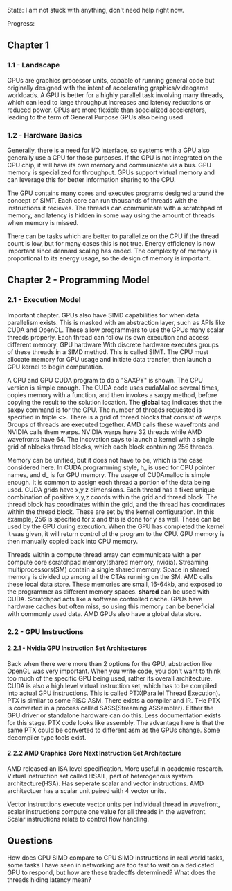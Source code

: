 State: I am not stuck with anything, don't need help right now. 

Progress: 
## Chapter 1
### 1.1 - Landscape
GPUs are graphics processor units, capable of running general code but originally designed with the intent of accelerating graphics/videogame workloads. A GPU is better for a highly parallel task involving many threads, which can lead to large throughput increases and latency reductions or reduced power. GPUs are more flexible than specialized accelerators, leading to the term of General Purpose GPUs also being used.
### 1.2 - Hardware Basics
Generally, there is a need for I/O interface, so systems with a GPU also generally use a CPU for those purposes. If the GPU is not integrated on the CPU chip, it will have its own memory and communicate via a bus. GPU memory is specialized for throughput. GPUs support virtual memory and can leverage this for better information sharing to the CPU. 

The GPU contains many cores and executes programs designed around the concept of SIMT. Each core can run thousands of threads with the instructions it recieves. The threads can communicate with a scratchpad of memory, and latency is hidden in some way using the amount of threads when memory is missed.

There can be tasks which are better to parallelize on the CPU if the thread count is low, but for many cases this is not true. Energy efficiency is now important since dennard scaling has ended. The complexity of memory is proportional to its energy usage, so the design of memory is important. 

## Chapter 2 - Programming Model
### 2.1 - Execution Model

Important chapter. GPUs also have SIMD capabilities for when data parallelism exists. This is masked with an abstraction layer, such as APIs like CUDA and OpenCL. These allow programmers to use the GPUs many scalar threads properly. Each thread can follow its own execution and access different memory. GPU hardware With discrete hardware executes groups of these threads in a SIMD method. This is called SIMT. The CPU must allocate memory for GPU usage and initiate data transfer, then launch a GPU kernel to begin computation. 

A CPU and GPU CUDA program to do a "SAXPY" is shown. The CPU version is simple enough. The CUDA code uses cudaMalloc several times, copies memory with a function, and then invokes a saxpy method, before copying the result to the solution location. The __global__ tag indicates that the saxpy command is for the GPU. The number of threads requested is specified in triple <>. There is a grid of thread blocks that consist of warps. Groups of threads are executed together. AMD calls these wavefronts and NVIDIA calls them warps. NVIDIA warps have 32 threads while AMD wavefronts have 64. The incovation says to launch a kernel with a single grid of nblocks thread blocks, which each block containing 256 threads. 

Memory can be unified, but it does not have to be, which is the case considered here. In CUDA programming style, h_ is used for CPU pointer names, and d_ is for GPU memory. The usage of CUDAmalloc is simple enough. It is common to assign each thread a portion of the data being used. CUDA grids have x,y,z dimensions. Each thread has a fixed unique combination of positive x,y,z coords within the grid and thread block. The thread block has coordinates within the grid, and the thread has coordinates within the thread block. These are set by the kernel configuration. In this example, 256 is specified for x and this is done for y as well. These can be used by the GPU during execution. When the GPU has completed the kernel it was given, it will return control of the program to the CPU.  GPU memory is then manually copied back into CPU memory. 

Threads within a compute thread array can communicate with a per compute core scratchpad memory(shared memory, nvidia). Streaming multiprocessors(SM) contain a single shared memory. Space in shared memory is divided up among all the CTAs running on the SM. AMD calls these local data store. These memories are small, 16-64kb, and exposed to the programmer as different memory spaces. __shared__ can be used with CUDA. Scratchpad acts like a software controlled cache. GPUs have hardware caches but often miss, so using this memory can be beneficial with commonly used data. AMD GPUs also have a global data store. 

### 2.2  - GPU Instructions

#### 2.2.1 - Nvidia GPU Instruction Set Architectures

Back when there were more than 2 options for the GPU, abstraction like OpenGL was very important. When you write code, you don't want to think too much of the specific GPU being used, rather its overall architecture. CUDA is also a high level virtual instruction set, which has to be compiled into actual GPU instructions. This is called PTX(Parallel Thread Execution). PTX is similar to some RISC ASM. There exists a compiler and IR. THe PTX is converted in a process called SASS(Streaming ASSembler). EIther the GPU driver or standalone hardware can do this. Less documentation exists for this stage. PTX code looks like assembly. The advantage here is that the same PTX could be converted to different asm as the GPUs change. Some decompiler type tools exist.

#### 2.2.2 AMD Graphics Core Next Instruction Set Architecture

AMD released an ISA level specification. More useful in academic research. Virtual instruction set called HSAIL, part of heterogenous system architecture(HSA). Has seperate scalar and vector instructions. AMD architectuer has a scalar unit paired with 4 vector units.

Vector instructions execute vector units per individual thread in wavefront, scalar instructions compute one value for all threads in the wavefront. Scalar instructions relate to control flow handling.

## Questions
How does GPU SIMD compare to CPU SIMD instructions in real world tasks, some tasks I have seen in networking are too fast to wait on a dedicated GPU to respond, but how are these tradeoffs determined? What does the threads hiding latency mean?